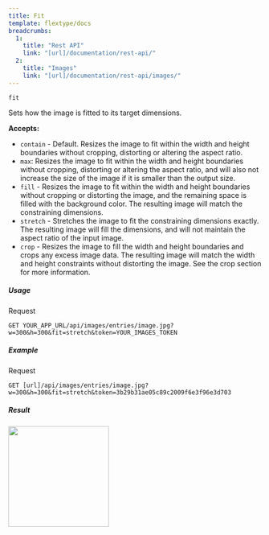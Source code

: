 ```yaml
---
title: Fit
template: flextype/docs
breadcrumbs:
  1:
    title: "Rest API"
    link: "[url]/documentation/rest-api/"
  2:
    title: "Images"
    link: "[url]/documentation/rest-api/images/"
---
```


`fit`

Sets how the image is fitted to its target dimensions.

**Accepts:**
* `contain` - Default. Resizes the image to fit within the width and height boundaries without cropping, distorting or altering the aspect ratio.
* `max`: Resizes the image to fit within the width and height boundaries without cropping, distorting or altering the aspect ratio, and will also not increase the size of the image if it is smaller than the output size.
* `fill` - Resizes the image to fit within the width and height boundaries without cropping or distorting the image, and the remaining space is filled with the background color. The resulting image will match the constraining dimensions.
* `stretch` - Stretches the image to fit the constraining dimensions exactly. The resulting image will fill the dimensions, and will not maintain the aspect ratio of the input image.
* `crop` - Resizes the image to fill the width and height boundaries and crops any excess image data. The resulting image will match the width and height constraints without distorting the image. See the crop section for more information.

##### Usage

<div class="file-header">Request</div>

```
GET YOUR_APP_URL/api/images/entries/image.jpg?w=300&h=300&fit=stretch&token=YOUR_IMAGES_TOKEN
```

##### Example

<div class="file-header">Request</div>

```
GET [url]/api/images/entries/image.jpg?w=300&h=300&fit=stretch&token=3b29b31ae05c89c2009f6e3f96e3d703
```

##### Result

<img height="200" class="inline" src="[url]/api/images/entries/image.jpg?w=300&h=300&fit=stretch&token=3b29b31ae05c89c2009f6e3f96e3d703">
